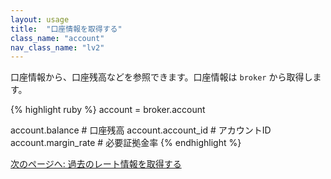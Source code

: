 ```yaml
---
layout: usage
title:  "口座情報を取得する"
class_name: "account"
nav_class_name: "lv2"
---
```


口座情報から、口座残高などを参照できます。口座情報は `broker` から取得します。

{% highlight ruby %}
account = broker.account

account.balance     # 口座残高
account.account_id  # アカウントID
account.margin_rate # 必要証拠金率
{% endhighlight %}

<div class="next">
  <a href="020310_getting_historical_rates.html">次のページへ: 過去のレート情報を取得する</a>
</div>
